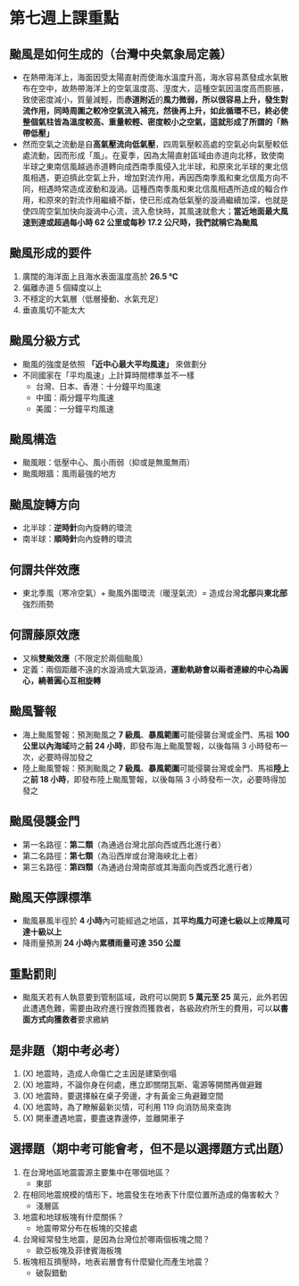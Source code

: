 # 第七週上課重點
## 颱風是如何生成的（台灣中央氣象局定義）
* 在熱帶海洋上，海面因受太陽直射而使海水溫度升高，海水容易蒸發成水氣散布在空中，故熱帶海洋上的空氣溫度高、溼度大，這種空氣因溫度高而膨脹，致使密度減小，質量減輕，而**赤道附近**的**風力微弱，所以很容易上升，發生對流作用，同時周圍之較冷空氣流入補充，然後再上升，如此循環不已，終必使整個氣柱皆為溫度較高、重量較輕、密度較小之空氣，這就形成了所謂的「熱帶低壓」**
* 然而空氣之流動是自**高氣壓流向低氣壓**，四周氣壓較高處的空氣必向氣壓較低處流動，因而形成「風」。在夏季，因為太陽直射區域由赤道向北移，致使南半球之東南信風越過赤道轉向成西南季風侵入北半球，和原來北半球的東北信風相遇，更迫擠此空氣上升，增加對流作用，再因西南季風和東北信風方向不同，相遇時常造成波動和漩渦。這種西南季風和東北信風相遇所造成的輻合作用，和原來的對流作用繼續不斷，使已形成為低氣壓的漩渦繼續加深，也就是使四周空氣加快向漩渦中心流，流入愈快時，其風速就愈大；**當近地面最大風速到達或超過每小時 62 公里或每秒 17.2 公尺時，我們就稱它為颱風**

## 颱風形成的要件
1. 廣闊的海洋面上且海水表面溫度高於 **26.5 ℃**
2. 偏離赤道 5 個緯度以上
3. 不穩定的大氣層（低層擾動、水氣充足）
4. 垂直風切不能太大

## 颱風分級方式
* 颱風的強度是依照 **「近中心最大平均風速」** 來做劃分
* 不同國家在「平均風速」上計算時間標準並不一樣
    * 台灣、日本、香港：十分鐘平均風速
    * 中國：兩分鐘平均風速
    * 美國：一分鐘平均風速

## 颱風構造
* 颱風眼：低壓中心、風小雨弱（抑或是無風無雨）
* 颱風眼牆：風雨最強的地方

## 颱風旋轉方向
* 北半球：**逆時針**向內旋轉的環流
* 南半球：**順時針**向內旋轉的環流

## 何謂共伴效應
* 東北季風（寒冷空氣）+ 颱風外圍環流（暖溼氣流）= 造成台灣**北部**與**東北部**強烈雨勢

## 何謂藤原效應
* 又稱**雙颱效應**（不限定於兩個颱風）
* 定義：兩個距離不遠的水漩渦或大氣漩渦，**運動軌跡會以兩者連線的中心為圓心，繞著圓心互相旋轉**

## 颱風警報
* 海上颱風警報：預測颱風之 **7 級風**、**暴風範圍**可能侵襲台灣或金門、馬祖 **100 公里以內海域**時之**前 24 小時**，即發布海上颱風警報，以後每隔 3 小時發布一次，必要時得加發之
* 陸上颱風警報：預測颱風之 **7 級風**、**暴風範圍**可能侵襲台灣或金門、馬祖**陸上**之**前 18 小時**，即發布陸上颱風警報，以後每隔 3 小時發布一次，必要時得加發之

## 颱風侵襲金門
* 第一名路徑：**第二類**（為通過台灣北部向西或西北進行者）
* 第二名路徑：**第七類**（為沿西岸或台灣海峽北上者）
* 第三名路徑：**第四類**（為通過台灣南部或其海面向西或西北進行者）

## 颱風天停課標準
* 颱風暴風半徑於 **4 小時**內可能經過之地區，其**平均風力可達七級以上**或**陣風可達十級以上**
* 降雨量預測 **24 小時**內**累積雨量可達 350 公厘**

## 重點罰則
* 颱風天若有人執意要到管制區域，政府可以開罰 **5 萬元至 25** 萬元，此外若因此遭遇危難，需要由政府進行搜救而獲救者，各級政府所生的費用，可以**以書面方式向獲救者**要求繳納

## 是非題（期中考必考）
1. (X) 地震時，造成人命傷亡之主因是建築倒塌
2. (X) 地震時，不論你身在何處，應立即關閉瓦斯、電源等開關再做避難
3. (X) 地震時，要選擇躲在桌子旁邊，才有黃金三角避難空間
4. (X) 地震時，為了瞭解最新災情，可利用 119 向消防局來查詢
5. (X) 開車遭遇地震，要盡速靠邊停，並離開車子

## 選擇題（期中考可能會考，但不是以選擇題方式出題）
1. 在台灣地區地震震源主要集中在哪個地區？
    * 東部
2. 在相同地震規模的情形下，地震發生在地表下什麼位置所造成的傷害較大？
    * 淺層區
3. 地震和地球板塊有什麼關係？
    * 地震帶常分布在板塊的交接處
4. 台灣經常發生地震，是因為台灣位於哪兩個板塊之間？
    * 歐亞板塊及菲律賓海板塊
5. 板塊相互擠壓時，地表岩層會有什麼變化而產生地震？
    * 破裂錯動